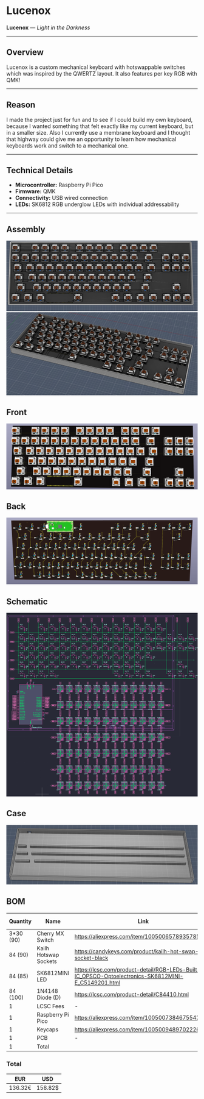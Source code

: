 # Lucenox

**Lucenox** — *Light in the Darkness*

---

## Overview

Lucenox is a custom mechanical keyboard with hotswappable switches which was inspired by the QWERTZ layout. It also features per key RGB with QMK!

---

## Reason

I made the project just for fun and to see if I could build my own keyboard, because I wanted something that felt exactly like my current keyboard, but in a smaller size.
Also I currently use a membrane keyboard and I thought that highway could give me an opportunity to learn how mechanical keyboards work and switch to a mechanical one.

---

## Technical Details

- **Microcontroller:** Raspberry Pi Pico 
- **Firmware:** QMK
- **Connectivity:** USB wired connection
- **LEDs:** SK6812 RGB underglow LEDs with individual addressability

---

## Assembly
![Assembly](media/Assembly.png)
![Assembly_Other](media/Assembly_Other.png)

## Front
![Front](media/Front.png)

## Back
![Back](media/Back.png)

## Schematic
![Schematic](media/Schematic.png)

## Case
![Case](media/Case.png)

## BOM
Quantity  | Name                   | Link                                                                                                     | Price + Shipping
--------- | ---------------------- | -------------------------------------------------------------------------------------------------------- | ----------------
3*30 (90) | Cherry MX Switch       | https://aliexpress.com/item/1005006578935785.html                                                        | 25.17€
84 (90)   | Kailh Hotswap Sockets  | https://candykeys.com/product/kailh-hot-swap-pcb-socket-black                                            | 16.00€
84 (85)   | SK6812MINI LED         | https://lcsc.com/product-detail/RGB-LEDs-Built-in-IC_OPSCO-Optoelectronics-SK6812MINI-E_C5149201.html    | 4.38€
84 (100)  | 1N4148 Diode (D)       | https://lcsc.com/product-detail/C84410.html                                                              | 1.28€
1         | LCSC Fees              | -                                                                                                        | 9.58€
1         | Raspberry Pi Pico      | https://aliexpress.com/item/1005007384675543.html                                                        | 2.79€
1         | Keycaps                | https://aliexpress.com/item/1005009489702226.html                                                        | 7.29€
1         | PCB                    | -                                                                                                        | 69.83€
1         | Total                  |                                                                                                          | 136.32€

### Total
EUR     | USD    
------- | -------
136.32€ | 158.82$